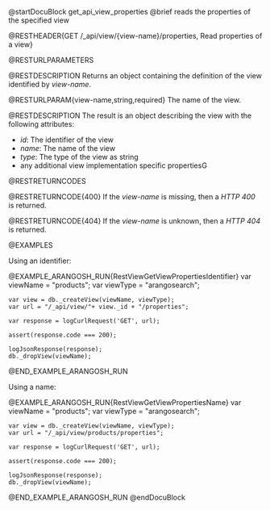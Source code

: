 @startDocuBlock get_api_view_properties
@brief reads the properties of the specified view

@RESTHEADER{GET /_api/view/{view-name}/properties, Read properties of a view}

@RESTURLPARAMETERS

@RESTDESCRIPTION
Returns an object containing the definition of the view identified by *view-name*.

@RESTURLPARAM{view-name,string,required}
The name of the view.

@RESTDESCRIPTION
The result is an object describing the view with the following attributes:
- *id*: The identifier of the view
- *name*: The name of the view
- *type*: The type of the view as string
- any additional view implementation specific propertiesG

@RESTRETURNCODES

@RESTRETURNCODE{400}
If the *view-name* is missing, then a *HTTP 400* is returned.

@RESTRETURNCODE{404}
If the *view-name* is unknown, then a *HTTP 404* is returned.

@EXAMPLES

Using an identifier:

@EXAMPLE_ARANGOSH_RUN{RestViewGetViewPropertiesIdentifier}
    var viewName = "products";
    var viewType = "arangosearch";

    var view = db._createView(viewName, viewType);
    var url = "/_api/view/"+ view._id + "/properties";

    var response = logCurlRequest('GET', url);

    assert(response.code === 200);

    logJsonResponse(response);
    db._dropView(viewName);
@END_EXAMPLE_ARANGOSH_RUN

Using a name:

@EXAMPLE_ARANGOSH_RUN{RestViewGetViewPropertiesName}
    var viewName = "products";
    var viewType = "arangosearch";

    var view = db._createView(viewName, viewType);
    var url = "/_api/view/products/properties";

    var response = logCurlRequest('GET', url);

    assert(response.code === 200);

    logJsonResponse(response);
    db._dropView(viewName);
@END_EXAMPLE_ARANGOSH_RUN
@endDocuBlock
